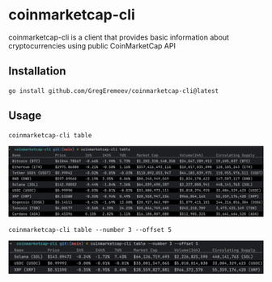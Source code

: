 # coinmarketcap-cli
coinmarketcap-cli is a client that provides basic information about cryptocurrencies using public CoinMarketCap API

## Installation

```
go install github.com/GregEremeev/coinmarketcap-cli@latest
```

## Usage

```ssh
coinmarketcap-cli table
```
<img src="pictures/table_cmd_example.png">

```ssh
coinmarketcap-cli table --number 3 --offset 5
```
<img src="pictures/table_cmd_with_parameters_example.png">
